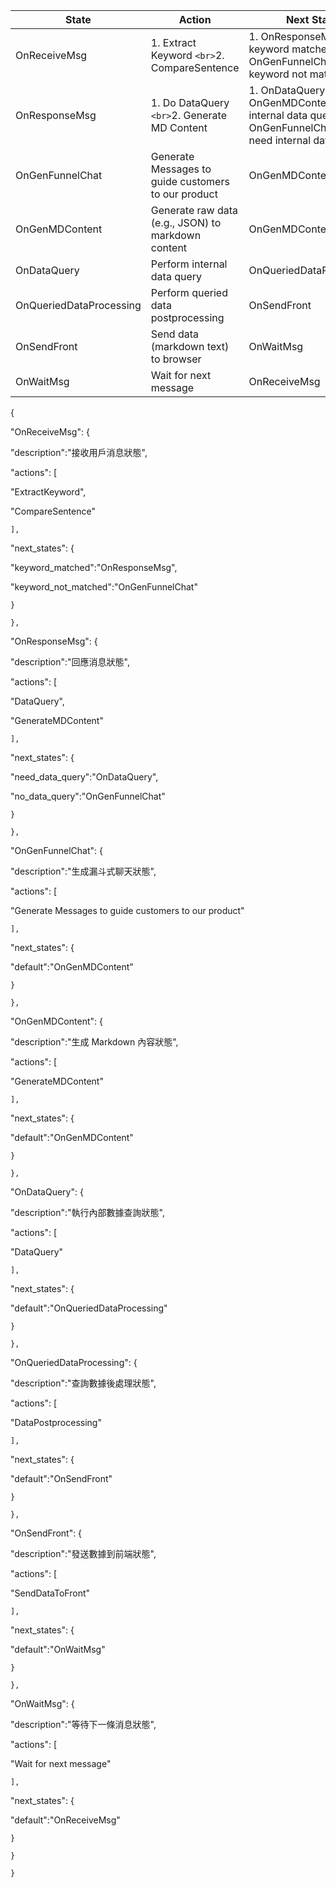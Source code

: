 | State                   | Action                                              | Next State                                                                                                                |
| ----------------------- | --------------------------------------------------- | ------------------------------------------------------------------------------------------------------------------------- |
| OnReceiveMsg            | 1. Extract Keyword `<br>`2. CompareSentence       | 1. OnResponseMsg (if keyword matched)`<br>`2. OnGenFunnelChat (if keyword not matched)                                  |
| OnResponseMsg           | 1. Do DataQuery `<br>`2. Generate MD Content      | 1. OnDataQuery → OnGenMDContent (if need internal data query)`<br>`2. OnGenFunnelChat (if no need internal data query) |
| OnGenFunnelChat         | Generate Messages to guide customers to our product | OnGenMDContent                                                                                                            |
| OnGenMDContent          | Generate raw data (e.g., JSON) to markdown content  | OnGenMDContent                                                                                                            |
| OnDataQuery             | Perform internal data query                         | OnQueriedDataProcessing                                                                                                   |
| OnQueriedDataProcessing | Perform queried data postprocessing                 | OnSendFront                                                                                                               |
| OnSendFront             | Send data (markdown text) to browser                | OnWaitMsg                                                                                                                 |
| OnWaitMsg               | Wait for next message                               | OnReceiveMsg                                                                                                              |


{

"OnReceiveMsg": {

"description":"接收用戶消息狀態",

"actions": [

"ExtractKeyword",

"CompareSentence"

    ],

"next_states": {

"keyword_matched":"OnResponseMsg",

"keyword_not_matched":"OnGenFunnelChat"

    }

    },

"OnResponseMsg": {

"description":"回應消息狀態",

"actions": [

"DataQuery",

"GenerateMDContent"

    ],

"next_states": {

"need_data_query":"OnDataQuery",

"no_data_query":"OnGenFunnelChat"

    }

    },

"OnGenFunnelChat": {

"description":"生成漏斗式聊天狀態",

"actions": [

"Generate Messages to guide customers to our product"

    ],

"next_states": {

"default":"OnGenMDContent"

    }

    },

"OnGenMDContent": {

"description":"生成 Markdown 內容狀態",

"actions": [

"GenerateMDContent"

    ],

"next_states": {

"default":"OnGenMDContent"

    }

    },

"OnDataQuery": {

"description":"執行內部數據查詢狀態",

"actions": [

"DataQuery"

    ],

"next_states": {

"default":"OnQueriedDataProcessing"

    }

    },

"OnQueriedDataProcessing": {

"description":"查詢數據後處理狀態",

"actions": [

"DataPostprocessing"

    ],

"next_states": {

"default":"OnSendFront"

    }

    },

"OnSendFront": {

"description":"發送數據到前端狀態",

"actions": [

"SendDataToFront"

    ],

"next_states": {

"default":"OnWaitMsg"

    }

    },

"OnWaitMsg": {

"description":"等待下一條消息狀態",

"actions": [

"Wait for next message"

    ],

"next_states": {

"default":"OnReceiveMsg"

    }

    }

    }
